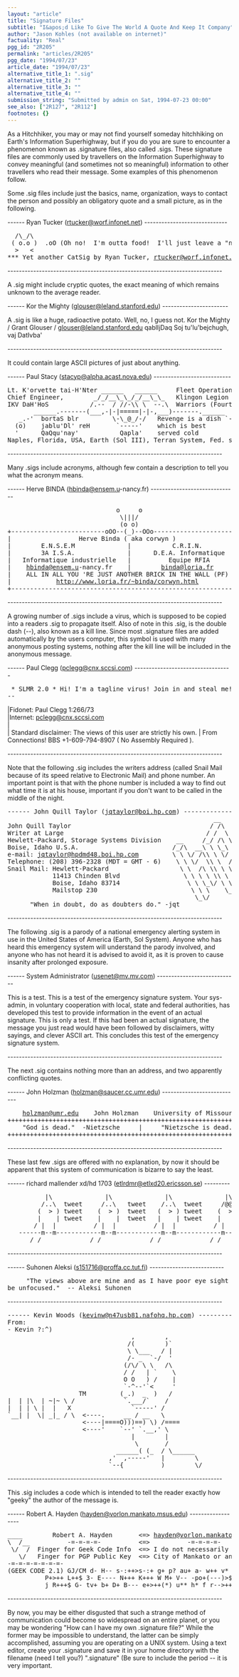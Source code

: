 ```yaml
---
layout: "article"
title: "Signature Files"
subtitle: "I&apos;d Like To Give The World A Quote And Keep It Company"
author: "Jason Kohles (not available on internet)"
factuality: "Real"
pgg_id: "2R205"
permalink: "articles/2R205"
pgg_date: "1994/07/23"
article_date: "1994/07/23"
alternative_title_1: ".sig"
alternative_title_2: ""
alternative_title_3: ""
alternative_title_4: ""
submission_string: "Submitted by admin on Sat, 1994-07-23 00:00"
see_also: ["2R127", "2R112"]
footnotes: {}
---
```

<div>
<p>As a Hitchhiker, you may or may not find yourself someday hitchhiking on Earth's Information Superhighway, but if you do you are sure to encounter a phenomenon known as .signature files, also called .sigs. These signature files are commonly used by travellers on the Information Superhighway to convey meaningful (and sometimes not so meaningful) information to other travellers who read their message. Some examples of this phenomenon follow.</p>
<p>Some .sig files include just the basics, name, organization, ways to contact the person and possibly an obligatory quote and a small picture, as in the following.</p>
<p>------ Ryan Tucker (<a href="https://web.archive.org/web/20130205230853/mailto:rtucker@worf.infonet.net">rtucker@worf.infonet.net</a>) -----------------------------</p>
<pre>
  /\_/\
 ( o.o )  .oO (Oh no!  I'm outta food!  I'll just leave a "note" for Ryan..)
  &gt;   &lt;
*** Yet another CatSig by Ryan Tucker, <a href="https://web.archive.org/web/20130205230853/mailto:rtucker@worf.infonet.net">rtucker@worf.infonet.net</a>! ***
</pre>
<p>---------------------------------------------------------------------------</p>
<p>A .sig might include cryptic quotes, the exact meaning of which remains unknown to the average reader.</p>
<p>------ Kor the Mighty (<a href="https://web.archive.org/web/20130205230853/mailto:glouser@leland.stanford.edu">glouser@leland.stanford.edu</a>) -----------------------</p>
<p>A .sig is like a huge, radioactive potato. Well, no, I guess not. Kor the Mighty / Grant Glouser / <a href="https://web.archive.org/web/20130205230853/mailto:glouser@leland.stanford.edu">glouser@leland.stanford.edu</a> qablIjDaq Soj tu'lu'bejchugh, vaj DatIvba'</p>
<p>---------------------------------------------------------------------------</p>
<p>It could contain large ASCII pictures of just about anything.</p>
<p>------ Paul Stacy (<a href="https://web.archive.org/web/20130205230853/mailto:stacyp@alpha.acast.nova.edu">stacyp@alpha.acast.nova.edu</a>) ---------------------------</p>
<pre>
Lt. K'orvette tai-H'Nter ______   ______     Fleet Operations Officer,
Chief Engineer,        _/_/__\_\_/_/__\_\_   Klingon Legion of Assault
IKV DaH'HoS           /.--  / //-\\ \  --.\  Warriors (Fourth Fleet)
       ______.-------(___,-|-|=====|-|-,___)-------.______
   _.-'  bortaS blr         \-\_@_/-/   Revenge is a dish `-._
  (o)    jablu'Dl' reH       `-----'    which is best       (o)
  '      QaQqu'nay'           Qapla'    served cold           `
Naples, Florida, USA, Earth (Sol III), Terran System, Fed. sector 001
</pre>
<p>---------------------------------------------------------------------------</p>
<p>Many .sigs include acronyms, although few contain a description to tell you what the acronym means.</p>
<p>------ Herve BINDA (<a href="https://web.archive.org/web/20130205230853/mailto:hbinda@ensem.u">hbinda@ensem.u</a>-nancy.fr) ------------------------------</p>
<pre>
                             o     o
                              \|||/
                              (o o)
+-------------------------oOO--(_)--OOo------------------------+
|                  Herve Binda ( aka corwyn )                  |
|        E.N.S.E.M              |           C.R.I.N.           |
|        3A I.S.A.              |      D.E.A. Informatique     |
|   Informatique industrielle   |          Equipe RFIA         |
|    <a href="https://web.archive.org/web/20130205230853/mailto:hbinda@ensem.u">hbinda@ensem.u</a>-nancy.fr    |        <a href="https://web.archive.org/web/20130205230853/mailto:binda@loria.fr">binda@loria.fr</a>        |
|    ALL IN ALL YOU 'RE JUST ANOTHER BRICK IN THE WALL (PF)    |
|            <a href="https://web.archive.org/web/20130205230853/http://www.loria.fr/~binda/corwyn.html">http://www.loria.fr/~binda/corwyn.html</a>            |
+--------------------------------------------------------------+
</pre>
<p>---------------------------------------------------------------------------</p>
<p>A growing number of .sigs include a virus, which is supposed to be copied into a readers .sig to propagate itself. Also of note in this .sig, is the double dash (--), also known as a kill line. Since most .signature files are added automatically by the users computer, this symbol is used with many anonymous posting systems, nothing after the kill line will be included in the anonymous message.</p>
<p>------ Paul Clegg (<a href="https://web.archive.org/web/20130205230853/mailto:pclegg@cnx.sccsi.com">pclegg@cnx.sccsi.com</a>) ----------------------------------</p>
<pre>
 * SLMR 2.0 * Hi! I'm a tagline virus! Join in and steal me!
--
</pre>
<p>|Fidonet: Paul Clegg 1:266/73<br>
|Internet: <a href="https://web.archive.org/web/20130205230853/mailto:pclegg@cnx.sccsi.com">pclegg@cnx.sccsi.com</a><br>
|<br>
| Standard disclaimer: The views of this user are strictly his own. | From Connections! BBS +1-609-794-8907 ( No Assembly Required ).</p>
<p>---------------------------------------------------------------------------</p>
<p>Note that the following .sig includes the writers address (called Snail Mail because of its speed relative to Electronic Mail) and phone number. An important point is that with the phone number is included a way to find out what time it is at his house, important if you don't want to be called in the middle of the night.</p>
<pre>
------ John Quill Taylor (<a href="https://web.archive.org/web/20130205230853/mailto:jqtaylor@boi.hp.com">jqtaylor@boi.hp.com</a>) ----------------------------
                                                       __
John Quill Taylor                                     / /\
Writer at Large                                      / /  \
Hewlett-Packard, Storage Systems Division    __     /_/ /\ \
Boise, Idaho U.S.A.                         /_/\  __\ \ \_\ \
e-mail: <a href="https://web.archive.org/web/20130205230853/mailto:jqtaylor@hpdmd48.boi.hp.com">jqtaylor@hpdmd48.boi.hp.com</a>         \ \ \/ /\\ \ \/ /
Telephone: (208) 396-2328 (MDT = GMT - 6)    \ \ \/  \\ \  /
Snail Mail: Hewlett-Packard                   \ \  /\ \\ \ \
            11413 Chinden Blvd                 \ \ \ \ \\ \ \
            Boise, Idaho 83714                  \ \ \_\/ \ \ \
            Mailstop 230                         \ \ \    \_\/
                                                  \_\/
      "When in doubt, do as doubters do." -jqt
</pre>
<p>---------------------------------------------------------------------------</p>
<p>The following .sig is a parody of a national emergency alerting system in use in the United States of America (Earth, Sol System). Anyone who has heard this emergency system will understand the parody involved, and anyone who has not heard it is advised to avoid it, as it is proven to cause insanity after prolonged exposure.</p>
<p>------ System Administrator (<a href="https://web.archive.org/web/20130205230853/mailto:usenet@mv.mv.com">usenet@mv.mv.com</a>) ----------------------------</p>
<p>This is a test. This is a test of the emergency signature system. Your sys-admin, in voluntary cooperation with local, state and federal authorities, has developed this test to provide information in the event of an actual signature. This is only a test. If this had been an actual signature, the message you just read would have been followed by disclaimers, witty sayings, and clever ASCII art. This concludes this test of the emergency signature system.</p>
<p>---------------------------------------------------------------------------</p>
<p>The next .sig contains nothing more than an address, and two apparently conflicting quotes.</p>
<p>------ John Holzman (<a href="https://web.archive.org/web/20130205230853/mailto:holzman@saucer.cc.umr.edu">holzman@saucer.cc.umr.edu</a>) ---------------------------</p>
<pre>
    <a href="https://web.archive.org/web/20130205230853/mailto:holzman@umr.edu">holzman@umr.edu</a>    John Holzman    University of Missouri-Rolla
+++++++++++++++++++++++++++++++++++++++++++++++++++++++++++++++++++++++
    "God is dead."  -Nietzsche     |     "Nietzsche is dead."  -God
+++++++++++++++++++++++++++++++++++++++++++++++++++++++++++++++++++++++
</pre>
<p>---------------------------------------------------------------------------</p>
<p>These last few .sigs are offered with no explanation, by now it should be apparent that this system of communication is bizarre to say the least.</p>
<p>------ richard mallender xd/hd 1703 (<a href="https://web.archive.org/web/20130205230853/mailto:etlrdmr@etlxd20.ericsson.se">etlrdmr@etlxd20.ericsson.se</a>) ---------</p>
<pre>
          |\              |\              |\              |\
         /..\  tweet     /..\   tweet    /..\  tweet     /@@\  My mind !
        (  &gt; ) tweet    (  &gt; )  tweet   (  &gt; ) tweet    (  &gt; ) it's gone
        |    | tweet    |    |  tweet   |    | tweet    |    | blank !
       / |  |          / |  |          / |  |          / |  |
   ------m--m------------m--m------------m--m------------m--m--------------
      /_/             /_/             /_/             /_/
</pre>
<p>---------------------------------------------------------------------------</p>
<p>------ Suhonen Aleksi (<a href="https://web.archive.org/web/20130205230853/mailto:s151716@proffa.cc.tut.fi">s151716@proffa.cc.tut.fi</a>) --------------------------</p>
<pre>
     "The views above are mine and as I have poor eye sight they may well
be unfocused."  -- Aleksi Suhonen
</pre>
<p>---------------------------------------------------------------------------</p>
<pre>
------ Kevin Woods (<a href="https://web.archive.org/web/20130205230853/mailto:kevinw@n47usb81.nafohq.hp.com">kevinw@n47usb81.nafohq.hp.com</a>) ------------------------
From:
- Kevin ?:^)
                                 ,        ,
                                /(        )`
                                \ \___   / |
                                /- _  `-/  '
                               (/\/ \ \   /\
                               / /   | `    \
                               O O   ) /    |
                               `-^--'`&lt;     '
                   TM         (_.)  _  )   /
|  | |\  | ~|~ \ /             `.___/`    /
|  | | \ |  |   X                `-----' /
`__| |  \| _|_ / \  &lt;----.     __ / __   \
                    &lt;----|====O)))==) \) /====
                    &lt;----'    `--' `.__,' \
                                 |        |
                                  \       /
                             ______( (_  / \______
                           ,'  ,-----'   |        \
                           `--{__________)        \/
</pre>
<p>---------------------------------------------------------------------------</p>
<p>This .sig includes a code which is intended to tell the reader exactly how "geeky" the author of the message is.</p>
<p>------ Robert A. Hayden (<a href="https://web.archive.org/web/20130205230853/mailto:hayden@vorlon.mankato.msus.edu">hayden@vorlon.mankato.msus.edu</a>) ------------------</p>
<pre>
____        Robert A. Hayden       &lt;=&gt; <a href="https://web.archive.org/web/20130205230853/mailto:hayden@vorlon.mankato.msus.edu">hayden@vorlon.mankato.msus.edu</a>
\  /__          -=-=-=-=-          &lt;=&gt;          -=-=-=-=-
 \/  /  Finger for Geek Code Info  &lt;=&gt; I do not necessarily speak for the
   \/   Finger for PGP Public Key  &lt;=&gt; City of Mankato or anyone else, dammit
-=-=-=-=-=-=-=-
(GEEK CODE 2.1) GJ/CM d- H-- s-:++&gt;s-:+ g+ p? au+ a- w++ v* C++(++++) UL++++$
          P+&gt;++ L++$ 3- E---- N+++ K+++ W M+ V-- -po+(---)&gt;$ Y++ t+ 5+++
          j R+++$ G- tv+ b+ D+ B--- e+&gt;++(*) u** h* f r--&gt;+++ !n y++**
</pre>
<p>---------------------------------------------------------------------------</p>
<p>By now, you may be either disgusted that such a strange method of communication could become so widespread on an entire planet, or you may be wondering "How can I have my own .signature file?" While the former may be impossible to understand, the latter can be simply accomplished, assuming you are operating on a UNIX system. Using a text editor, create your .signature and save it in your home directory with the filename (need I tell you?) ".signature" (Be sure to include the period -- it is very important.</p>
</div>
